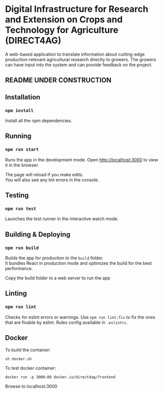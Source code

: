 # Digital Infrastructure for Research and Extension on Crops and Technology for Agriculture (DIRECT4AG)

A web-based application to translate information about cutting-edge production-relevant agricultural research directly to growers. The growers can have input into the system and can provide feedback on the project.

## README UNDER CONSTRUCTION

## Installation

### `npm install`

Install all the npm dependencies.

## Running

### `npm run start`

Runs the app in the development mode. Open [http://localhost:3000](http://localhost:3000) to view it in the browser.

The page will reload if you make edits.\
You will also see any lint errors in the console.

## Testing

### `npm run test`

Launches the test runner in the interactive watch mode.

## Building & Deploying

### `npm run build`

Builds the app for production to the `build` folder.\
It bundles React in production mode and optimizes the build for the best performance.

Copy the build folder to a web server to run the app

## Linting

### `npm run lint`

Checks for eslint errors or warnings. Use `npm run lint:fix` to fix the ones that are fixable by eslint.
Rules config available in `.eslintrc`.

## Docker

To build the container:

```[bash]
sh docker.sh
```

To test docker container:

```[bash]
docker run -p 3000:80 docker.io/direct4ag/frontend
```

Browse to localhost:3000
